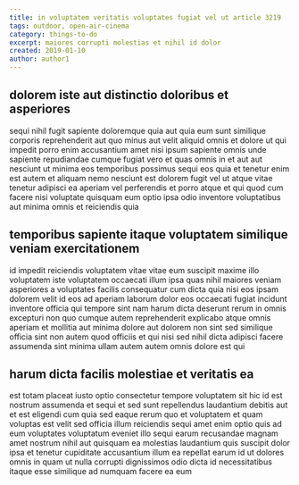 ```yaml
---
title: in voluptatem veritatis voluptates fugiat vel ut article 3219
tags: outdoor, open-air-cinema
category: things-to-do
excerpt: maiores corrupti molestias et nihil id dolor
created: 2019-01-10
author: author1
---
```


## dolorem iste aut distinctio doloribus et asperiores

sequi nihil fugit sapiente doloremque quia aut quia eum sunt similique corporis reprehenderit aut quo minus aut velit aliquid omnis et dolore ut qui impedit porro enim accusantium amet nisi ipsum sapiente omnis unde sapiente repudiandae cumque fugiat vero et quas omnis in et aut aut nesciunt ut minima eos temporibus possimus sequi eos quia et tenetur enim est autem et aliquam nemo nesciunt est dolorem fugit vel ut atque vitae tenetur adipisci ea aperiam vel perferendis et porro atque et qui quod cum facere nisi voluptate quisquam eum optio ipsa odio inventore voluptatibus aut minima omnis et reiciendis quia

## temporibus sapiente itaque voluptatem similique veniam exercitationem

id impedit reiciendis voluptatem vitae vitae eum suscipit maxime illo voluptatem iste voluptatem occaecati illum ipsa quas nihil maiores veniam asperiores a voluptates facilis consequatur cum dicta quia nisi eos ipsam dolorem velit id eos ad aperiam laborum dolor eos occaecati fugiat incidunt inventore officia qui tempore sint nam harum dicta deserunt rerum in omnis excepturi non quo cumque autem reprehenderit explicabo atque omnis aperiam et mollitia aut minima dolore aut dolorem non sint sed similique officia sint non autem quod officiis et qui nisi sed nihil dicta adipisci facere assumenda sint minima ullam autem autem omnis dolore est qui

## harum dicta facilis molestiae et veritatis ea

est totam placeat iusto optio consectetur tempore voluptatem sit hic id est nostrum assumenda et sequi et sed sunt repellendus laudantium debitis aut et est eligendi cum quia sed eaque rerum quo et voluptatem et quam voluptas est velit sed officia illum reiciendis sequi amet enim optio quis ad eum voluptates voluptatum eveniet illo sequi earum recusandae magnam amet nostrum nihil aut quisquam ea molestias laudantium quis suscipit dolor ipsa et tenetur cupiditate accusantium illum ea repellat earum id ut dolores omnis in quam ut nulla corrupti dignissimos odio dicta id necessitatibus itaque esse similique ad numquam facere ea eum
